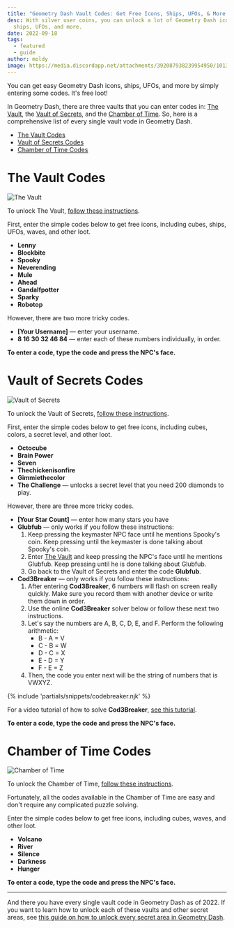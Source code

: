```yaml
---
title: "Geometry Dash Vault Codes: Get Free Icons, Ships, UFOs, & More (2023)"
desc: With silver user coins, you can unlock a lot of Geometry Dash icons,
  ships, UFOs, and more.
date: 2022-09-18
tags:
  - featured
  - guide
author: moldy
image: https://media.discordapp.net/attachments/392087938239954950/1013588500114849812/unknown.png?width=1202&height=676
---
```


You can get easy Geometry Dash icons, ships, UFOs, and more by simply entering some codes. It's free loot!

In Geometry Dash, there are three vaults that you can enter codes in: [The Vault](/posts/geometry-dash-all-vaults-and-secrets-2022/#the-vault), the [Vault of Secrets](/posts/geometry-dash-all-vaults-and-secrets-2022/#vault-of-secrets), and the [Chamber of Time](/posts/geometry-dash-all-vaults-and-secrets-2022/#chamber-of-time). So, here is a comprehensive list of every single vault vode in Geometry Dash.

- [The Vault Codes](#the-vault-codes)
- [Vault of Secrets Codes](#vault-of-secrets-codes)
- [Chamber of Time Codes](#chamber-of-time-codes)

# The Vault Codes

![The Vault](https://media.discordapp.net/attachments/392087938239954950/1013588383458656467/unknown.png?width=1202&height=676)

To unlock The Vault, [follow these instructions](/posts/geometry-dash-all-vaults-and-secrets-2022/#the-vault).

First, enter the simple codes below to get free icons, including cubes, ships, UFOs, waves, and other loot.

- **Lenny**
- **Blockbite**
- **Spooky**
- **Neverending**
- **Mule**
- **Ahead**
- **Gandalfpotter**
- **Sparky**
- **Robotop**

However, there are two more tricky codes.

- **[Your Username]** — enter your username.
- **8 16 30 32 46 84** — enter each of these numbers individually, in order.

**To enter a code, type the code and press the NPC's face.**

# Vault of Secrets Codes

![Vault of Secrets](https://media.discordapp.net/attachments/392087938239954950/1013588500114849812/unknown.png?width=1202&height=676)

To unlock the Vault of Secrets, [follow these instructions](/posts/geometry-dash-all-vaults-and-secrets-2022/#vault-of-secrets).

First, enter the simple codes below to get free icons, including cubes, colors, a secret level, and other loot.

- **Octocube**
- **Brain Power**
- **Seven**
- **Thechickenisonfire**
- **Gimmiethecolor**
- **The Challenge** — unlocks a secret level that you need 200 diamonds to play.

However, there are three more tricky codes.

- **[Your Star Count]** — enter how many stars you have
- **Glubfub** — only works if you follow these instructions:
    1. Keep pressing the keymaster NPC face until he mentions Spooky's coin. Keep pressing until the keymaster is done talking about Spooky's coin.
    2. Enter [The Vault](#the-vault-codes) and keep pressing the NPC's face until he mentions Glubfub. Keep pressing until he is done talking about Glubfub.
    3. Go back to the Vault of Secrets and enter the code **Glubfub**.
- **Cod3Breaker** — only works if you follow these instructions:
    1. After entering **Cod3Breaker**, 6 numbers will flash on screen really quickly. Make sure you record them with another device or write them down in order.
    2. Use the online **Cod3Breaker** solver below or follow these next two instructions.
    2. Let's say the numbers are A, B, C, D, E, and F. Perform the following arithmetic:
        - B - A = V
        - C - B = W
        - D - C = X
        - E - D = Y
        - F - E = Z
    3. Then, the code you enter next will be the string of numbers that is VWXYZ.

{% include 'partials/snippets/codebreaker.njk' %}

For a video tutorial of how to solve **Cod3Breaker**, [see this tutorial](https://youtu.be/7aBkYQFbwes).

**To enter a code, type the code and press the NPC's face.**

# Chamber of Time Codes

![Chamber of Time](https://media.discordapp.net/attachments/392087938239954950/1013588586286809088/unknown.png?width=1202&height=676)

To unlock the Chamber of Time, [follow these instructions](/posts/geometry-dash-all-vaults-and-secrets-2022/#chamber-of-time).

Fortunately, all the codes available in the Chamber of Time are easy and don't require any complicated puzzle solving.

Enter the simple codes below to get free icons, including cubes, waves, and other loot.

- **Volcano**
- **River**
- **Silence**
- **Darkness**
- **Hunger**

**To enter a code, type the code and press the NPC's face.**

---

And there you have every single vault code in Geometry Dash as of 2022. If you want to learn how to unlock each of these vaults and other secret areas, see [this guide on how to unlock every secret area in Geometry Dash](/posts/geometry-dash-all-vaults-and-secrets-2022/).